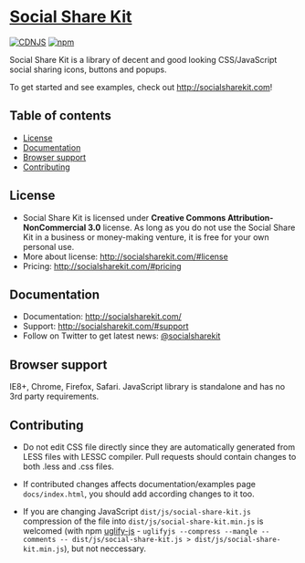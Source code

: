 # [Social Share Kit](http://socialsharekit.com)
[![CDNJS](https://img.shields.io/cdnjs/v/social-share-kit.svg)](https://cdnjs.com/libraries/social-share-kit)
[![npm](https://img.shields.io/npm/v/social-share-kit.svg)](https://www.npmjs.com/package/social-share-kit)

Social Share Kit is a library of decent and good looking CSS/JavaScript social sharing icons, buttons and popups.

To get started and see examples, check out <http://socialsharekit.com>!

## Table of contents

- [License](#license)
- [Documentation](#documentation)
- [Browser support](#browser-support)
- [Contributing](#contributing)

## License

* Social Share Kit is licensed under **Creative Commons Attribution-NonCommercial 3.0** license. As long as you do not use the Social Share Kit in a business or money-making venture, it is free for your own personal use.
* More about license: http://socialsharekit.com/#license
* Pricing: http://socialsharekit.com/#pricing

## Documentation

* Documentation: http://socialsharekit.com/
* Support: http://socialsharekit.com/#support
* Follow on Twitter to get latest news: [@socialsharekit](http://twitter.com/socialsharekit)

## Browser support

IE8+, Chrome, Firefox, Safari. JavaScript library is standalone and has no 3rd party requirements.

## Contributing

* Do not edit CSS file directly since they are automatically generated from LESS files with LESSC compiler. Pull requests should contain changes to both .less and .css files. 

* If contributed changes affects documentation/examples page `docs/index.html`, you should add according changes to it too.

* If you are changing JavaScript `dist/js/social-share-kit.js` compression of the file into  `dist/js/social-share-kit.min.js` is welcomed (with npm [uglify-js](https://www.npmjs.com/package/uglify-js) - `uglifyjs --compress --mangle --comments -- dist/js/social-share-kit.js > dist/js/social-share-kit.min.js`), but not neccessary.
